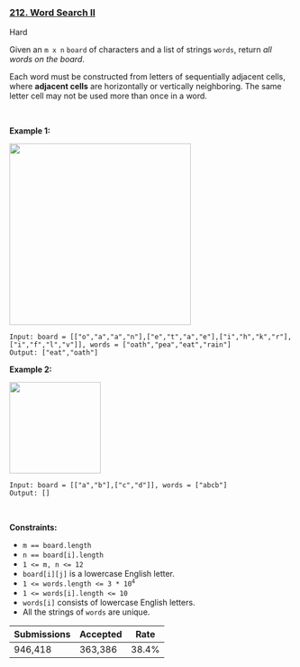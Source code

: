 ### [212. Word Search II](https://leetcode.com/problems/word-search-ii/)

Hard

Given an `` m x n `` `` board `` of characters and a list of strings `` words ``, return _all words on the board_.

Each word must be constructed from letters of sequentially adjacent cells, where __adjacent cells__ are horizontally or vertically neighboring. The same letter cell may not be used more than once in a word.

 

__Example 1:__

<img alt="" src="https://assets.leetcode.com/uploads/2020/11/07/search1.jpg" style="width: 322px; height: 322px;"/>

```
Input: board = [["o","a","a","n"],["e","t","a","e"],["i","h","k","r"],["i","f","l","v"]], words = ["oath","pea","eat","rain"]
Output: ["eat","oath"]
```

__Example 2:__

<img alt="" src="https://assets.leetcode.com/uploads/2020/11/07/search2.jpg" style="width: 162px; height: 162px;"/>

```
Input: board = [["a","b"],["c","d"]], words = ["abcb"]
Output: []
```

 

__Constraints:__

*   `` m == board.length ``
*   `` n == board[i].length ``
*   `` 1 <= m, n <= 12 ``
*   `` board[i][j] `` is a lowercase English letter.
*   <code>1 <= words.length <= 3 * 10<sup>4</sup></code>
*   `` 1 <= words[i].length <= 10 ``
*   `` words[i] `` consists of lowercase English letters.
*   All the strings of `` words `` are unique.

| Submissions    | Accepted     | Rate   |
| -------------- | ------------ | ------ |
| 946,418 | 363,386 | 38.4% |